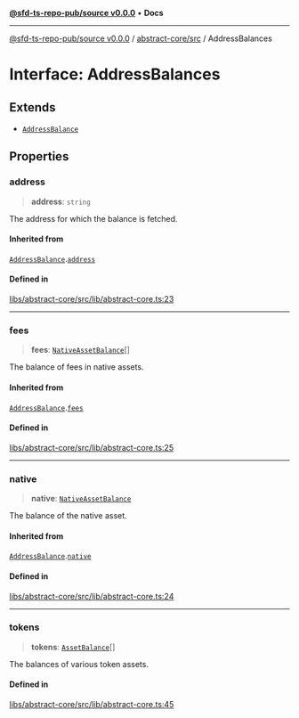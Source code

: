 [**@sfd-ts-repo-pub/source v0.0.0**](../../../README.md) • **Docs**

***

[@sfd-ts-repo-pub/source v0.0.0](../../../modules.md) / [abstract-core/src](../README.md) / AddressBalances

# Interface: AddressBalances

## Extends

- [`AddressBalance`](AddressBalance.md)

## Properties

### address

> **address**: `string`

The address for which the balance is fetched.

#### Inherited from

[`AddressBalance`](AddressBalance.md).[`address`](AddressBalance.md#address)

#### Defined in

[libs/abstract-core/src/lib/abstract-core.ts:23](https://github.com/Steadfast-Digital/sfd-ts-repo-pub/blob/7c03207a60081ee1420569768bbbd8451528de43/libs/abstract-core/src/lib/abstract-core.ts#L23)

***

### fees

> **fees**: [`NativeAssetBalance`](../type-aliases/NativeAssetBalance.md)[]

The balance of fees in native assets.

#### Inherited from

[`AddressBalance`](AddressBalance.md).[`fees`](AddressBalance.md#fees)

#### Defined in

[libs/abstract-core/src/lib/abstract-core.ts:25](https://github.com/Steadfast-Digital/sfd-ts-repo-pub/blob/7c03207a60081ee1420569768bbbd8451528de43/libs/abstract-core/src/lib/abstract-core.ts#L25)

***

### native

> **native**: [`NativeAssetBalance`](../type-aliases/NativeAssetBalance.md)

The balance of the native asset.

#### Inherited from

[`AddressBalance`](AddressBalance.md).[`native`](AddressBalance.md#native)

#### Defined in

[libs/abstract-core/src/lib/abstract-core.ts:24](https://github.com/Steadfast-Digital/sfd-ts-repo-pub/blob/7c03207a60081ee1420569768bbbd8451528de43/libs/abstract-core/src/lib/abstract-core.ts#L24)

***

### tokens

> **tokens**: [`AssetBalance`](AssetBalance.md)[]

The balances of various token assets.

#### Defined in

[libs/abstract-core/src/lib/abstract-core.ts:45](https://github.com/Steadfast-Digital/sfd-ts-repo-pub/blob/7c03207a60081ee1420569768bbbd8451528de43/libs/abstract-core/src/lib/abstract-core.ts#L45)
